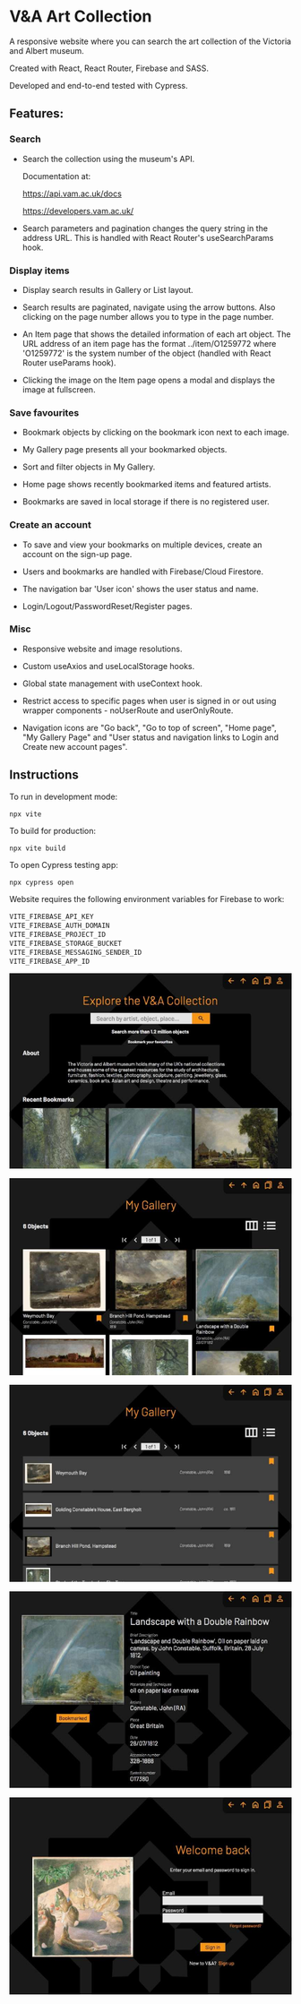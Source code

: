# V&A Art Collection

A responsive website where you can search the art collection of the Victoria and Albert museum.

Created with React, React Router, Firebase and SASS.

Developed and end-to-end tested with Cypress.

## Features:

### Search

- Search the collection using the
  museum's API.

  Documentation at:

  https://api.vam.ac.uk/docs

  https://developers.vam.ac.uk/

- Search parameters and pagination changes the query string in the address URL. This is handled with React Router's useSearchParams hook.

### Display items

- Display search results in Gallery or List layout.

- Search results are paginated, navigate using the arrow buttons. Also clicking on the page number allows you to type in the page number.

- An Item page that shows the detailed information of each art object. The URL address of an item page has the format ../item/O1259772 where 'O1259772' is the system number of the object (handled with React Router useParams hook).

- Clicking the image on the Item page opens a modal and displays the image at fullscreen.

### Save favourites

- Bookmark objects by clicking on the bookmark icon next to each image.

- My Gallery page presents all your bookmarked objects.

- Sort and filter objects in My Gallery.

- Home page shows recently bookmarked items and featured artists.

- Bookmarks are saved in local storage if there is no registered user.

### Create an account

- To save and view your bookmarks on multiple devices, create an account on the sign-up page.

- Users and bookmarks are handled with Firebase/Cloud Firestore.

- The navigation bar 'User icon' shows the user status and name.

- Login/Logout/PasswordReset/Register pages.

### Misc

- Responsive website and image resolutions.

- Custom useAxios and useLocalStorage hooks.

- Global state management with useContext hook.

- Restrict access to specific pages when user is signed in or out using wrapper components - noUserRoute and userOnlyRoute.

- Navigation icons are "Go back", "Go to top of screen", "Home page", "My Gallery Page" and "User status and navigation links to Login and Create new account pages".

## Instructions

To run in development mode:

```
npx vite
```

To build for production:

```
npx vite build
```

To open Cypress testing app:

```
npx cypress open
```

Website requires the following environment variables for Firebase to work:

```
VITE_FIREBASE_API_KEY
VITE_FIREBASE_AUTH_DOMAIN
VITE_FIREBASE_PROJECT_ID
VITE_FIREBASE_STORAGE_BUCKET
VITE_FIREBASE_MESSAGING_SENDER_ID
VITE_FIREBASE_APP_ID
```

![](./screenshots/va_01_s.jpeg)

![](./screenshots/va_02_s.jpeg)

![](./screenshots/va_03_s.jpeg)

![](./screenshots/va_05_s.jpeg)

![](./screenshots/va_04_s.jpeg)
